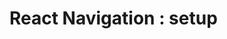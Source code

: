 # React Navigation : setup 

[Git branch]:(https://github.com/codiku/react-native-meteo/tree/013-EN-setup-navigation)
[NPM install command]:(https://raw.githubusercontent.com/codiku/ressources/master/react_navigation_lib_to_install.txt)